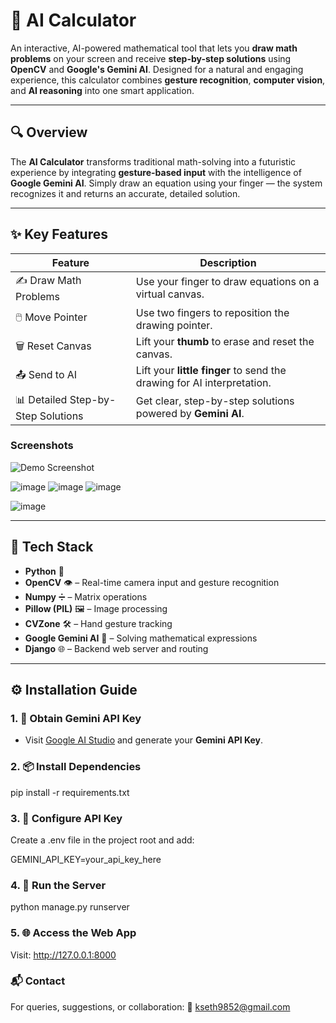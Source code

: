 # 🧮 AI Calculator

An interactive, AI-powered mathematical tool that lets you **draw math problems** on your screen and receive **step-by-step solutions** using **OpenCV** and **Google's Gemini AI**. Designed for a natural and engaging experience, this calculator combines **gesture recognition**, **computer vision**, and **AI reasoning** into one smart application.

---

## 🔍 Overview

The **AI Calculator** transforms traditional math-solving into a futuristic experience by integrating **gesture-based input** with the intelligence of **Google Gemini AI**. Simply draw an equation using your finger — the system recognizes it and returns an accurate, detailed solution.

---

## ✨ Key Features

| Feature                      | Description                                                                 |
|-----------------------------|-----------------------------------------------------------------------------|
| ✍️ Draw Math Problems        | Use your finger to draw equations on a virtual canvas.                      |
| 🖱️ Move Pointer              | Use two fingers to reposition the drawing pointer.                          |
| 🗑️ Reset Canvas              | Lift your **thumb** to erase and reset the canvas.                          |
| 📤 Send to AI                | Lift your **little finger** to send the drawing for AI interpretation.      |
| 📊 Detailed Step-by-Step Solutions | Get clear, step-by-step solutions powered by **Gemini AI**.          |

### Screenshots

![Demo Screenshot](https://github.com/user-attachments/assets/f53f009a-18e2-4d93-bd14-b9e711e2ebf0)

![image](https://github.com/user-attachments/assets/e8c529bf-0799-440d-9181-63b5ef3fd6eb)
![image](https://github.com/user-attachments/assets/5458b5b1-aa92-4745-b6bc-7cf49280f083)
![image](https://github.com/user-attachments/assets/d9d11cd1-a032-42b5-842f-822b64ef21a9)

![image](https://github.com/user-attachments/assets/f8bc4cef-0303-4d05-9ad8-226c8ed15d07)

---

## 🧰 Tech Stack

- **Python** 🐍  
- **OpenCV** 👁️ – Real-time camera input and gesture recognition  
- **Numpy** ➗ – Matrix operations  
- **Pillow (PIL)** 🖼️ – Image processing  
- **CVZone** 🛠️ – Hand gesture tracking  
- **Google Gemini AI** 🤖 – Solving mathematical expressions  
- **Django** 🌐 – Backend web server and routing  

---

## ⚙️ Installation Guide

### 1. 🔑 Obtain Gemini API Key
- Visit [Google AI Studio](https://aistudio.google.com/) and generate your **Gemini API Key**.

### 2. 📦 Install Dependencies

pip install -r requirements.txt

### 3. 🔐 Configure API Key
Create a .env file in the project root and add:

GEMINI_API_KEY=your_api_key_here
### 4. 🚀 Run the Server

python manage.py runserver
### 5. 🌐 Access the Web App
Visit: http://127.0.0.1:8000

### 📬 Contact
For queries, suggestions, or collaboration:
📧 kseth9852@gmail.com
